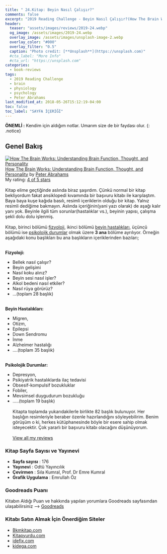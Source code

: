 ```yaml
---
title: " 24.Kitap: Beyin Nasıl Çalışır?"
comments: false
excerpt: "2019 Reading Challenge - Beyin Nasıl Çalışır?(How The Brain Works: Understanding Brain Function, Thought, and Personality) - Editör: Prof. Dr. Peter Abrahams"
header:
  teaser: "assets/images/reviews/2019-24.webp"
  og_image: /assets/images/2019-24.webp
  overlay_image: /assets/images/unsplash-image-2.webp
  overlay_color: "#000"
  overlay_filter: "0.5"
  caption: "Photo credit: [**Unsplash**](https://unsplash.com)"
  #cta_label: "More Info"
  #cta_url: "https://unsplash.com"
categories:
  - book-reviews
tags:
  - 2019 Reading Challenge
  - brain
  - physiology
  - psychology
  - Peter Abrahams
last_modified_at: 2018-05-26T15:12:19-04:00
toc: false
toc_label: "SAYFA İÇERİĞİ"
---
```



**ÖNEMLİ :** Kendim için aldığım notlar. Umarım size de bir faydası olur.
{: .notice}

## Genel Bakış

<a href="https://www.goodreads.com/book/show/25806345-how-the-brain-works" style="float: left; padding-right: 20px"><img border="0" alt="How The Brain Works: Understanding Brain Function, Thought, and Personality" src="https://i.gr-assets.com/images/S/compressed.photo.goodreads.com/books/1491694896l/25806345._SX98_.jpg" /></a><a href="https://www.goodreads.com/book/show/25806345-how-the-brain-works">How The Brain Works: Understanding Brain Function, Thought, and Personality</a> by <a href="https://www.goodreads.com/author/show/1233747.Peter_Abrahams">Peter   Abrahams</a><br/>
My rating: <a href="https://www.goodreads.com/review/show/2941184457">4 of 5 stars</a><br /><br />
Kitap elime geçtiğinde aslında biraz şaşırdım. Çünkü normal bir kitap bekliyordum fakat ansiklopedi kıvamında bir başvuru kitabı ile karşılaştım. Baya baya kuşe kağıda basılı, resimli içeriklerin olduğu bir kitap. Yalnız resimli dediğime bakmayın. Aslında içeriğinin(yani yazı olarak) de aşağı kalır yanı yok. Beyinle ilgili tüm sorunlar(hastalıklar vs.), beyinin yapısı, çalışma şekli dolu dolu işlenmiş. <br /><br />Kitap, birinci bölümü <u>fizyoloji</u>, ikinci bölümü <u>beyin hastalıkları</u>, üçüncü bölümü ise <u>psikolojik durumlar</u> olmak üzere <b>3 ana</b> bölüme ayrılıyor. Örneğin aşağıdaki konu başlıkları bu ana başlıkların içeriklerinden bazıları;<br /><br />

<b>Fizyoloji:</b><br />
* Bellek nasıl çalışır?<br />
* Beyin gelişimi<br />
* Nasıl koku alırız?<br />
* Beyin sesi nasıl işler?<br />
* Alkol bedeni nasıl etkiler?<br />
* Nasıl rüya görürüz?<br />
* ...(toplam 28 başlık)<br /><br />

<b>Beyin Hastalıkları:
</b><br />
* Migren,<br />
* Otizm,<br />
* Epilepsi<br />
* Down Sendromu<br />
* İnme<br />
* Alzheimer hastalığı<br />
* ....(toplam 35 başlık)
<br /><br />

<b>Psikolojik Durumlar:</b>
<br />
* Depresyon,
* Psikiyatrik hastalıklarda ilaç tedavisi<br />
* Obsesif-kompulsif bozukluklar<br />
* Fobiler,
* Mevsimsel duygudurum bozukluğu<br />
* .....(toplam 19 başlık)
<br /><br />
Kitapta toplamda yukarıdakilerle birlikte 82 başlık bulunuyor. Her başlığın resimleriyle beraber özenle hazırlandığını söyleyebilirim. Benim görüşüm o ki, herkes kütüphanesinde böyle bir esere sahip olmak isteyecektir. Çok yararlı bir başvuru kitabı olacağını düşünüyorum.
<br/><br/>
<a href="https://www.goodreads.com/review/list/88145705-hasan-elik">View all my reviews</a>

### Kitap Sayfa Sayısı ve Yayınevi
- **Sayfa sayısı** : 176
- **Yayınevi** : Odtü Yayıncılık
- **Çevirmen** : Sıla Kumral, Prof. Dr Emre Kumral
- **Grafik Uygulama** : Emrullah Öz

### Goodreads Puanı
Kitabın Aldığı Puan ve hakkında yapılan yorumlara Goodreads sayfasından ulaşabilirsiniz --> [Goodreads](https://www.goodreads.com/book/show/25806345-how-the-brain-works)

### Kitabı Satın Almak İçin Önerdiğim Siteler

- [Bkmkitap.com](https://www.bkmkitap.com/beyin-nasil-calisir)
- [Kitapyurdu.com](https://www.kitapyurdu.com/kitap/beyin-nasil-calisir/500232.html&filter_name=beyin%20nas%C4%B1l%20%C3%A7al%C4%B1%C5%9F%C4%B1r)
- [idefix.com](https://www.idefix.com/Kitap/Beyin-Nasil-Calisir/Kolektif/Ders-Sinav-Kitaplari/Universite-Ders-Kitaplari/Tip/urunno=0001742802001)
- [kidega.com](https://kidega.com/kitap/beyin-nasil-calisir-247715/detay)
